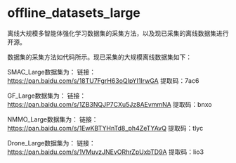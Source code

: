 # offline_datasets_large
离线大规模多智能体强化学习数据集的采集方法，以及现已采集的离线数据集进行开源。

数据集的采集方法如代码所示。现已采集的大规模离线数据集如下：

SMAC_Large数据集为：
链接：https://pan.baidu.com/s/18TU7FgrH63oQIpYI1IrwGA 
提取码：7ac6

GF_Large数据集为：
链接：https://pan.baidu.com/s/1ZB3NQJP7CXu5Jz8AEvmmNA 
提取码：bnxo

NMMO_Large数据集为：
链接：https://pan.baidu.com/s/1EwKBTYHnTd8_ph4ZeTYAvQ 
提取码：tlyc

Drone_Large数据集为：
链接：https://pan.baidu.com/s/1VMuvzJNEvORhrZpUxbTD9A 
提取码：lio3
